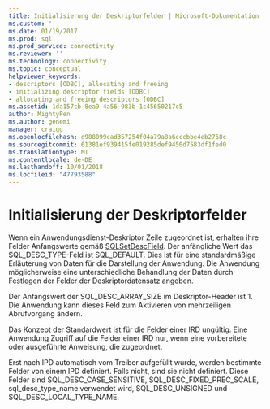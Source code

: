 ```yaml
---
title: Initialisierung der Deskriptorfelder | Microsoft-Dokumentation
ms.custom: ''
ms.date: 01/19/2017
ms.prod: sql
ms.prod_service: connectivity
ms.reviewer: ''
ms.technology: connectivity
ms.topic: conceptual
helpviewer_keywords:
- descriptors [ODBC], allocating and freeing
- initializing descriptor fields [ODBC]
- allocating and freeing descriptors [ODBC]
ms.assetid: 1da157cb-8ea9-4a56-983b-1c45650217c5
author: MightyPen
ms.author: genemi
manager: craigg
ms.openlocfilehash: d988099cad357254f04a79a8a6cccbbe4eb2768c
ms.sourcegitcommit: 61381ef939415fe019285def9450d7583df1fed0
ms.translationtype: MT
ms.contentlocale: de-DE
ms.lasthandoff: 10/01/2018
ms.locfileid: "47793588"
---
```

# <a name="initialization-of-descriptor-fields"></a>Initialisierung der Deskriptorfelder
Wenn ein Anwendungsdienst-Deskriptor Zeile zugeordnet ist, erhalten ihre Felder Anfangswerte gemäß [SQLSetDescField](../../../odbc/reference/syntax/sqlsetdescfield-function.md). Der anfängliche Wert das SQL_DESC_TYPE-Feld ist SQL_DEFAULT. Dies ist für eine standardmäßige Erläuterung von Daten für die Darstellung der Anwendung. Die Anwendung möglicherweise eine unterschiedliche Behandlung der Daten durch Festlegen der Felder der Deskriptordatensatz angeben.  
  
 Der Anfangswert der SQL_DESC_ARRAY_SIZE im Deskriptor-Header ist 1. Die Anwendung kann dieses Feld zum Aktivieren von mehrzeiligen Abrufvorgang ändern.  
  
 Das Konzept der Standardwert ist für die Felder einer IRD ungültig. Eine Anwendung Zugriff auf die Felder einer IRD nur, wenn eine vorbereitete oder ausgeführte Anweisung, die zugeordnet.  
  
 Erst nach IPD automatisch vom Treiber aufgefüllt wurde, werden bestimmte Felder von einem IPD definiert. Falls nicht, sind sie nicht definiert. Diese Felder sind SQL_DESC_CASE_SENSITIVE, SQL_DESC_FIXED_PREC_SCALE, sql_desc_type_name verwendet wird, SQL_DESC_UNSIGNED und SQL_DESC_LOCAL_TYPE_NAME.
